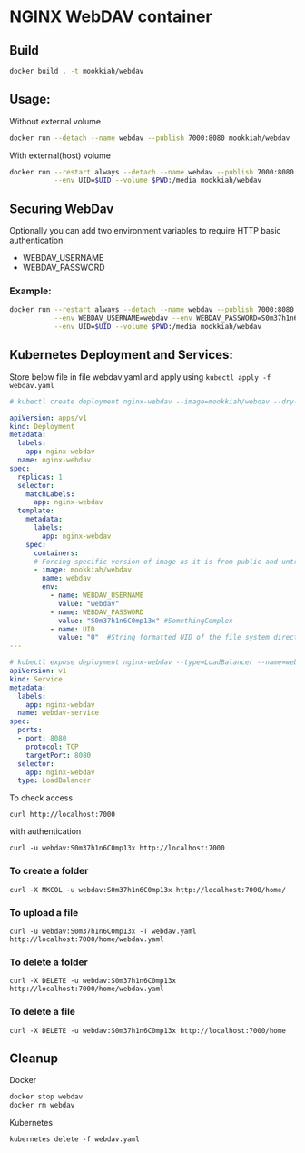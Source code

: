 # NGINX WebDAV container

## Build
```bash
docker build . -t mookkiah/webdav
```

## Usage:

Without external volume
```bash
docker run --detach --name webdav --publish 7000:8080 mookkiah/webdav
```





With external(host) volume
```bash
docker run --restart always --detach --name webdav --publish 7000:8080 \
           --env UID=$UID --volume $PWD:/media mookkiah/webdav
```

## Securing WebDav
Optionally you can add two environment variables to require HTTP basic authentication:

* WEBDAV_USERNAME
* WEBDAV_PASSWORD

### Example:

```bash
docker run --restart always --detach --name webdav --publish 7000:8080 \
           --env WEBDAV_USERNAME=webdav --env WEBDAV_PASSWORD=S0m37h1n6C0mp13x \
           --env UID=$UID --volume $PWD:/media mookkiah/webdav
```

## Kubernetes Deployment and Services:

Store below file in file webdav.yaml and apply using `kubectl apply -f webdav.yaml`
```yaml
# kubectl create deployment nginx-webdav --image=mookkiah/webdav --dry-run -oyaml

apiVersion: apps/v1
kind: Deployment
metadata:
  labels:
    app: nginx-webdav
  name: nginx-webdav
spec:
  replicas: 1
  selector:
    matchLabels:
      app: nginx-webdav
  template:
    metadata:
      labels:
        app: nginx-webdav
    spec:
      containers:
      # Forcing specific version of image as it is from public and untrusted. 
      - image: mookkiah/webdav
        name: webdav
        env:
          - name: WEBDAV_USERNAME
            value: "webdav"
          - name: WEBDAV_PASSWORD
            value: "S0m37h1n6C0mp13x" #SomethingComplex
          - name: UID
            value: "0"  #String formatted UID of the file system directory /media (expect internal server error due to permission issue if not set right value)
---

# kubectl expose deployment nginx-webdav --type=LoadBalancer --name=webdav-service --port=8080 --dry-run -oyaml 
apiVersion: v1
kind: Service
metadata:
  labels:
    app: nginx-webdav
  name: webdav-service
spec:
  ports:
  - port: 8080
    protocol: TCP
    targetPort: 8080
  selector:
    app: nginx-webdav
  type: LoadBalancer

```

To check access
```
curl http://localhost:7000
```
with authentication
```
curl -u webdav:S0m37h1n6C0mp13x http://localhost:7000
```

### To create a folder
```
curl -X MKCOL -u webdav:S0m37h1n6C0mp13x http://localhost:7000/home/
```
### To upload a file
```
curl -u webdav:S0m37h1n6C0mp13x -T webdav.yaml http://localhost:7000/home/webdav.yaml
```
### To delete a folder
```
curl -X DELETE -u webdav:S0m37h1n6C0mp13x http://localhost:7000/home/webdav.yaml
```
### To delete a file 
```
curl -X DELETE -u webdav:S0m37h1n6C0mp13x http://localhost:7000/home
```

## Cleanup

Docker
```bash
docker stop webdav
docker rm webdav
```

Kubernetes
```
kubernetes delete -f webdav.yaml
```
